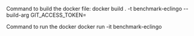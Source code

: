 Command to build the docker file:
docker build . -t benchmark-eclingo --build-arg GIT_ACCESS_TOKEN=<git-access-token>

Command to run the docker
docker run -it benchmark-eclingo